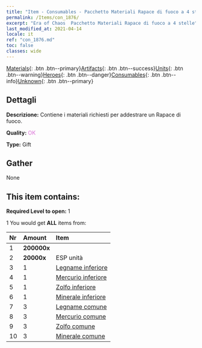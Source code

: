 ```yaml
---
title: "Item - Consumables - Pacchetto Materiali Rapace di fuoco a 4 stelle"
permalink: /Items/con_1876/
excerpt: "Era of Chaos  Pacchetto Materiali Rapace di fuoco a 4 stelle"
last_modified_at: 2021-04-14
locale: it
ref: "con_1876.md"
toc: false
classes: wide
---
```

 [Materials](/it/Items/){: .btn .btn--primary}[Artifacts](/it/Items/Artifacts/){: .btn .btn--success}[Units](/it/Items/Units/){: .btn .btn--warning}[Heroes](/it/Items/Heroes/){: .btn .btn--danger}[Consumables](/it/Items/Consumables/){: .btn .btn--info}[Unknown](/it/Items/Unknown/){: .btn .btn--primary}

## Dettagli
 **Descrizione:** Contiene i materiali richiesti per addestrare un Rapace di fuoco.

 **Quality:** <span style="color: #DA70D6">OK</span>

 **Type:** Gift

## Gather

  None

## This item contains:

 **Required Level to open:** 1

 1 You would get **ALL** items  from:

  | Nr | Amount |     Item    |
  |:---|:-------|:------------|
  | 1 |  **200000x** | <i class="fas fa-coins"/> |  | 
  | 2 |  **20000x** | ESP unità |  | 
  | 3 | 1 | [Legname inferiore](/it/Items/mat_1/) | 
  | 4 | 1 | [Mercurio inferiore](/it/Items/mat_2/) | 
  | 5 | 1 | [Zolfo inferiore](/it/Items/mat_3/) | 
  | 6 | 1 | [Minerale inferiore](/it/Items/mat_1/) | 
  | 7 | 3 | [Legname comune](/it/Items/mat_7/) | 
  | 8 | 3 | [Mercurio comune](/it/Items/mat_8/) | 
  | 9 | 3 | [Zolfo comune](/it/Items/mat_9/) | 
  | 10 | 3 | [Minerale comune](/it/Items/mat_6/) | 
